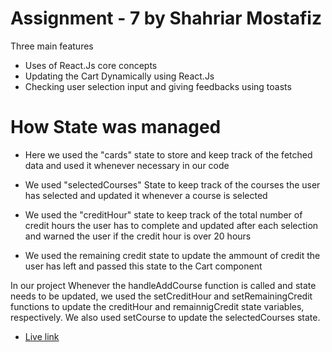 # Assignment - 7 by Shahriar Mostafiz

Three main features

- Uses of React.Js core concepts
- Updating the Cart Dynamically using React.Js
- Checking user selection input and giving feedbacks using toasts

# How State was managed

- Here we used the "cards" state to store and keep track of the fetched data and used it whenever necessary in our code

- We used "selectedCourses" State to keep track of the courses the user has selected and updated it whenever a course is selected

- We used the "creditHour" state to keep track of the total number of credit hours the user has to complete and updated after each selection and warned the user if the credit hour is over 20 hours

- We used the remaining credit state to update the ammount of credit the user has left and passed this state to the Cart component

In our project Whenever the handleAddCourse function is called and state needs to be updated, we used the setCreditHour and setRemainingCredit functions to update the creditHour and remainnigCredit state variables, respectively. We also used setCourse to update the selectedCourses state.

- [Live link](https://assignment7byshahriar.surge.sh/)
